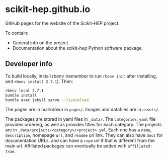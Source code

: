 # scikit-hep.github.io

GitHub pages for the website of the Scikit-HEP project.

To contain:

- General info on the project.
- Documentation about the scikit-hep Python software package.

## Developer info

To build locally, install rbenv (remember to run `rbenv init` after installing, and `rbenv install 2.7.1`). Then:

```bash
rbenv local 2.7.1
bundle install
bundle exec jekyll serve --livereload
```

The pages are in markdown in `pages/`. Images and datafiles are in `assets/`.

The packages are stored in yaml files in `_data/`. The `categories.yaml` file provides ordering, as well as provides titles for each category. The projects are in `_data/projects/<category>/<project>.yml`. Each one has a `name`, `description`, homepage `url`, and `readme` url link. They can also have `docs` for documentation URLs, and can have a `repo` url if that is different from the main url. Affiliated packages can eventually be added with `affiliated: true`.

